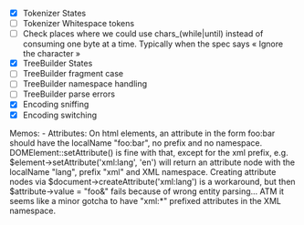 - [x] Tokenizer States
- [ ] Tokenizer Whitespace tokens
- [ ] Check places where we could use chars_(while|until) instead of consuming one byte at a time.
    Typically when the spec says « Ignore the character »
- [x] TreeBuilder States
- [ ] TreeBuilder fragment case
- [ ] TreeBuilder namespace handling
- [ ] TreeBuilder parse errors
- [x] Encoding sniffing
- [x] Encoding switching

Memos:
    - Attributes:
        On html elements, an attribute in the form foo:bar should have the localName "foo:bar", no prefix and no namespace.
        DOMElement::setAttribute() is fine with that, except for the xml prefix, e.g.
        $element->setAttribute('xml:lang', 'en') will return an attribute node with the
        localName "lang", prefix "xml" and XML namespace.
        Creating attribute nodes via $document->createAttribute('xml:lang') is a workaround, but then
        $attribute->value = "foo&" fails because of wrong entity parsing...
        ATM it seems like a minor gotcha to have "xml:*" prefixed attributes in the XML namespace.
